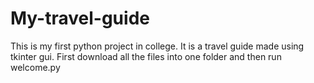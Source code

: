 # My-travel-guide
This is my first python project in college.
It is a travel guide made using tkinter gui.
First download all the files into one folder and then run welcome.py
